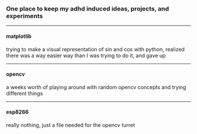 ### One place to keep my adhd induced ideas, projects, and experiments 

------------

#### matplotlib
trying to make a visual representation of sin and cos with python, realized there was a way easier way than I was trying to do it, and gave up 

------------
#### opencv 
a weeks worth of playing around with random opencv concepts and trying different things

------------

#### esp8266
really nothing, just a file needed for the opencv turret
